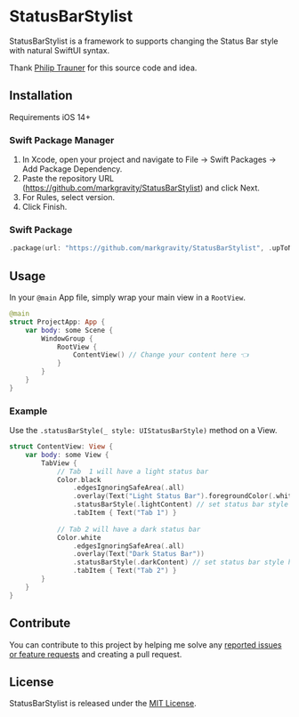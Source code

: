 # StatusBarStylist

StatusBarStylist is a framework to supports changing the Status Bar style with natural SwiftUI syntax.

Thank [Philip Trauner](https://stackoverflow.com/a/71458976/10270556) for this source code and idea.

## Installation
Requirements iOS 14+

### Swift Package Manager 
1. In Xcode, open your project and navigate to File → Swift Packages → Add Package Dependency.
2. Paste the repository URL (https://github.com/markgravity/StatusBarStylist) and click Next.
3. For Rules, select version.
4. Click Finish.

### Swift Package
```swift
.package(url: "https://github.com/markgravity/StatusBarStylist", .upToNextMajor(from: "1.0.0"))
```

## Usage

In your ```@main``` App file, simply wrap your main view in a ```RootView```.

```swift
@main
struct ProjectApp: App {     
    var body: some Scene {
        WindowGroup {
            RootView {
                ContentView() // Change your content here 👈
            }
        }
    }
}
```

### Example
Use the ```.statusBarStyle(_ style: UIStatusBarStyle)``` method on a View.
```swift
struct ContentView: View {
    var body: some View {
        TabView {
            // Tab  1 will have a light status bar
            Color.black
                .edgesIgnoringSafeArea(.all)
                .overlay(Text("Light Status Bar").foregroundColor(.white))
                .statusBarStyle(.lightContent) // set status bar style here
                .tabItem { Text("Tab 1") }
            
            // Tab 2 will have a dark status bar
            Color.white
                .edgesIgnoringSafeArea(.all)
                .overlay(Text("Dark Status Bar"))
                .statusBarStyle(.darkContent) // set status bar style here
                .tabItem { Text("Tab 2") }
        }
    }
}
````

## Contribute
You can contribute to this project by helping me solve any [reported issues or feature requests](https://github.com/markgravity/StatusBarStylist/issues) and creating a pull request.

## License
StatusBarStylist is released under the [MIT License](LICENSE).